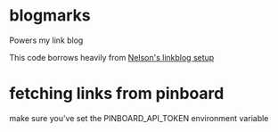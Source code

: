 # blogmarks
Powers my link blog

This code borrows heavily from [Nelson's linkblog setup](https://github.com/NelsonMinar)

# fetching links from pinboard

make sure you've set the PINBOARD_API_TOKEN environment variable